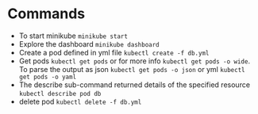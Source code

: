 # Commands
- To start minikube `minikube start`
- Explore the dashboard `minikube dashboard`
- Create a pod defined in yml file `kubectl create -f db.yml`
- Get pods `kubectl get pods` or for more info `kubectl get pods -o wide`. To parse the output as json `kubectl get pods -o json` or yml `kubectl get pods -o yaml`
- The describe sub-command returned details of the specified resource `kubectl describe pod db`
- delete pod `kubectl delete -f db.yml`
